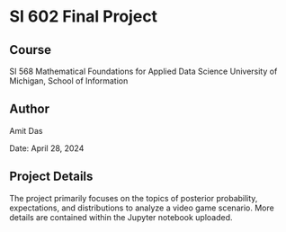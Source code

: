 # SI 602 Final Project

## Course
SI 568 Mathematical Foundations for Applied Data Science
University of Michigan, School of Information

## Author
Amit Das

Date: April 28, 2024 

## Project Details
The project primarily focuses on the topics of posterior probability, expectations, and distributions to analyze a video game scenario. More details are contained within the Jupyter notebook uploaded.
